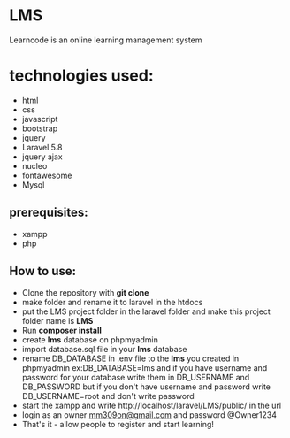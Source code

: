 # LMS
Learncode is an online learning management system

# technologies used:
- html
- css
- javascript
- bootstrap
- jquery
- Laravel 5.8
- jquery ajax
- nucleo
- fontawesome
- Mysql 

## prerequisites:
- xampp 
- php

## How to use:
- Clone the repository with __git clone__
- make folder and rename it to laravel in the htdocs 
- put the LMS project folder in the laravel folder and make this project folder name is __LMS__
- Run __composer install__
- create __lms__ database on phpmyadmin
- import database.sql file in your __lms__ database
- rename DB_DATABASE in .env file to the __lms__ you created in phpmyadmin ex:DB_DATABASE=lms and if you have username and password for your database write them in DB_USERNAME and DB_PASSWORD but if you don't have username and password write DB_USERNAME=root and don't write password
- start the xampp and write http://localhost/laravel/LMS/public/ in the url
- login as an owner mm309on@gmail.com and password @Owner1234 
- That's it - allow people to register and start learning!
